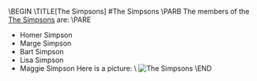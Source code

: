 \BEGIN
\TITLE[The Simpsons]
#The Simpsons
\PARB
The members of the [The Simpsons](https://en.wikipedia.org/wiki/The_Simpsons) are:
\PARE
+ Homer Simpson
+ Marge Simpson
+ Bart Simpson
+ Lisa Simpson
+ Maggie Simpson
Here is a picture:
\\
![The Simpsons](https://upload.wikimedia.org/wikipedia/en/0/0d/Simpsons_FamilyPicture.png)
\END
